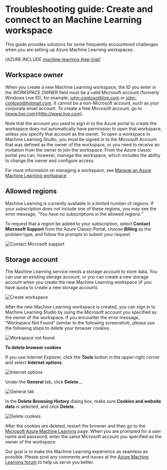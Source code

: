 <properties
	pageTitle="Troubleshoot: Create and connect to a Machine Learning workspace | Microsoft Azure"
	description="Solutions for common issues in creating and connecting to an Azure Machine Learning workspace"
	services="machine-learning"
	documentationCenter=""
	authors="garyericson"
	manager="jhubbard"
	editor="cgronlun"/>

<tags
	ms.service="machine-learning"
	ms.workload="data-services"
	ms.tgt_pltfrm="na"
	ms.devlang="na"
	ms.topic="article"
	ms.date="09/09/2016"
	ms.author="garye"/>


# Troubleshooting guide: Create and connect to an Machine Learning workspace

This guide provides solutions for some frequently encountered challenges when you are setting up Azure Machine Learning workspaces.

[AZURE.INCLUDE [machine-learning-free-trial](../../includes/machine-learning-free-trial.md)]

## Workspace owner

When you create a new Machine Learning workspace, the ID you enter in the WORKSPACE OWNER field must be a valid Microsoft account (formerly Windows Live ID), for example, john-contoso@live.com or john-contoso@hotmail.com. It cannot be a non-Microsoft account, such as your corporate email account. To create a free Microsoft account, go to [www.live.com](http://www.live.com).

Note that the account you used to sign in to the Azure portal to create the workspace does not automatically have permission to *open* that workspace, unless you specify that account as the owner. To open a workspace in Machine Learning Studio, you must be signed in to the Microsoft Account that was defined as the owner of the workspace, or you need to receive an invitation from the owner to join the workspace. From the Azure classic portal you can, however, *manage* the workspace, which includes the ability to change the owner and configure access.

For more information on managing a workspace, see [Manage an Azure Machine Learning workspace].

[Manage an Azure Machine Learning workspace]: machine-learning-manage-workspace.md

## Allowed regions

Machine Learning is currently available in a limited number of regions. If your subscription does not include one of these regions, you may see the error message, “You have no subscriptions in the allowed regions.”

To request that a region be added to your subscription, select **Contact Microsoft Support** from the Azure Classic Portal, choose **Billing** as the problem type, and follow the prompts to submit your request.

![Contact Microsoft support][screen1]

## Storage account

The Machine Learning service needs a storage account to store data. You can use an existing storage account, or you can create a new storage account when you create the new Machine Learning workspace (if you have quota to create a new storage account).

<!-- These instructions no longer work, but I'm not sure what to replace them with
To see if you can create a new storage account, in the Classic Portal, go to **Settings** and then click **Usage**.
-->

![Create workspace][screen2]

After the new Machine Learning workspace is created, you can sign in to Machine Learning Studio by using the Microsoft account you specified as the owner of the workspace. If you encounter the error message, “Workspace Not Found” (similar to the following screenshot), please use the following steps to delete your browser cookies.

![Workspace not found][screen3]

**To delete browser cookies**

If you use Internet Explorer, click the **Tools** button in the upper-right corner and select **Internet options**.  

![Internet options][screen4]

Under the **General** tab, click **Delete…**

![General tab][screen5]

In the **Delete Browsing History** dialog box, make sure **Cookies and website data** is selected, and click **Delete**.

![Delete cookies][screen6]

After the cookies are deleted, restart the browser and then go to the [Microsoft Azure Machine Learning](https://studio.azureml.net) page. When you are prompted for a user name and password, enter the same Microsoft account you specified as the owner of the workspace.

Our goal is to make the Machine Learning experience as seamless as possible. Please post any comments and issues at the [Azure Machine Learning forum](http://social.msdn.microsoft.com/Forums/windowsazure/home?forum=MachineLearning) to help us serve you better.

[screen1]:media/machine-learning-troubleshooting-creating-ml-workspace/screen1.png
[screen2]:media/machine-learning-troubleshooting-creating-ml-workspace/screen2.png
[screen3]:media/machine-learning-troubleshooting-creating-ml-workspace/screen3.png
[screen4]:media/machine-learning-troubleshooting-creating-ml-workspace/screen4.png
[screen5]:media/machine-learning-troubleshooting-creating-ml-workspace/screen5.png
[screen6]:media/machine-learning-troubleshooting-creating-ml-workspace/screen6.png
